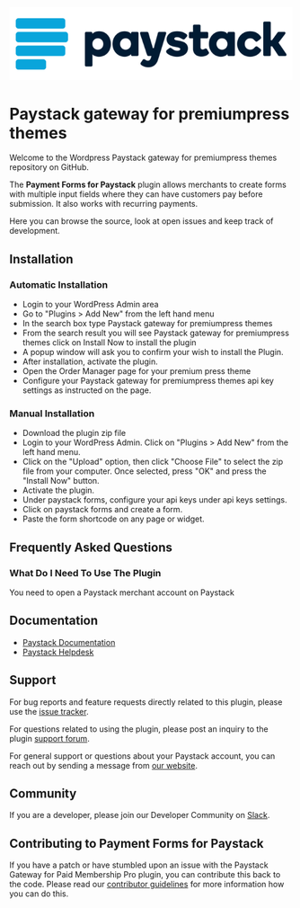 <p align="center"><a href="https://paystack.com/"><img src="https://raw.githubusercontent.com/PaystackHQ/wordpress-payment-forms-for-paystack/master/icon.png" alt="Payment Forms for Paystack"></a></p>

# Paystack gateway for premiumpress themes

Welcome to the Wordpress Paystack gateway for premiumpress themes repository on GitHub. 

The **Payment Forms for Paystack** plugin allows merchants to create forms with multiple input fields where they can have customers pay before submission. It also works with recurring payments.

Here you can browse the source, look at open issues and keep track of development. 


## Installation 

### Automatic Installation 

* Login to your WordPress Admin area
* Go to "Plugins > Add New" from the left hand menu
* In the search box type Paystack gateway for premiumpress themes
* From the search result you will see Paystack gateway for premiumpress themes click on Install Now to install the plugin
* A popup window will ask you to confirm your wish to install the Plugin.
* After installation, activate the plugin.
* Open the Order Manager page for your premium press theme
* Configure your Paystack gateway for premiumpress themes api key settings as instructed on the page.
### Manual Installation 

* Download the plugin zip file
* Login to your WordPress Admin. Click on "Plugins > Add New" from the left hand menu.
* Click on the "Upload" option, then click "Choose File" to select the zip file from your computer. Once selected, press "OK" and press the "Install Now" button.
* Activate the plugin.
* Under paystack forms, configure your api keys under api keys settings.
* Click on paystack forms and create a form.
* Paste the form shortcode on any page or widget.

## Frequently Asked Questions 

### What Do I Need To Use The Plugin

You need to open a Paystack merchant account on Paystack



## Documentation
* [Paystack Documentation](https://developers.paystack.co/v2.0/docs/)
* [Paystack Helpdesk](https://paystack.com/help)

## Support
For bug reports and feature requests directly related to this plugin, please use the [issue tracker](https://github.com/PaystackHQ/paystack-payment-forms-for-wordpress/issues). 

For questions related to using the plugin, please post an inquiry to the plugin [support forum](https://wordpress.org/support/plugin/payment-forms-for-paystack).

For general support or questions about your Paystack account, you can reach out by sending a message from [our website](https://paystack.com/contact).

## Community
If you are a developer, please join our Developer Community on [Slack](https://slack.paystack.com).

## Contributing to Payment Forms for Paystack

If you have a patch or have stumbled upon an issue with the Paystack Gateway for Paid Membership Pro plugin, you can contribute this back to the code. Please read our [contributor guidelines](https://github.com/PaystackHQ/plugin-wordpress-premiumpress/blob/master/CONTRIBUTING.md) for more information how you can do this.
